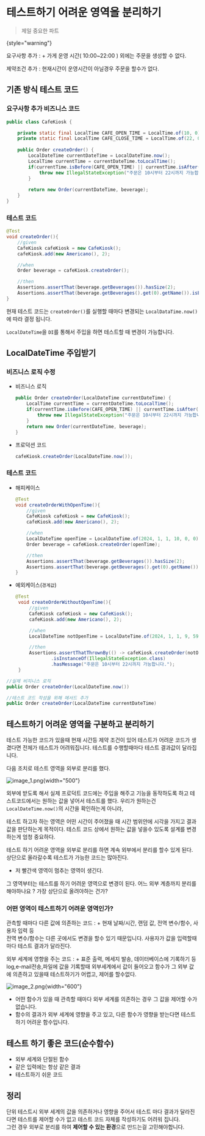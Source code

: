 # 테스트하기 어려운 영역을 분리하기
> 제일 중요한 파트
> 
{style="warning"}  

요구사항 추가
: + 가게 운영 시간( 10:00~22:00 ) 외에는 주문을 생성할 수 없다.

제약조건 추가
: 현재시간이 운영시간이 아닐경우 주문을 할수가 없다.  

## 기존 방식 테스트 코드
### 요구사항 추가 비즈니스 코드
```Java
public class CafeKiosk {

    private static final LocalTime CAFE_OPEN_TIME = LocalTime.of(10, 0);
    private static final LocalTime CAFE_CLOSE_TIME = LocalTime.of(22, 0);
    
    public Order createOrder() {
        LocalDateTime currentDateTime = LocalDateTime.now();
        LocalTime currentTime = currentDateTime.toLocalTime();
        if(currentTime.isBefore(CAFE_OPEN_TIME) || currentTime.isAfter(CAFE_CLOSE_TIME)){
            throw new IllegalStateException("주문은 10시부터 22시까지 가능합니다.");
        }
        
        return new Order(currentDateTime, beverage);
    }
}
```  
### 테스트 코드
```Java
@Test
void createOrder(){
    //given
    CafeKiosk cafeKiosk = new CafeKiosk();
    cafeKiosk.add(new Americano(), 2);

    //when
    Order beverage = cafeKiosk.createOrder();

    //then
    Assertions.assertThat(beverage.getBeverages()).hasSize(2);
    Assertions.assertThat(beverage.getBeverages().get(0).getName()).isEqualTo("아메리카노");
}
```  
현재 테스트 코드는 `createOrder()`를 실행할 때마다 변경되는 `LocalDataTime.now()`에 따라 결정 됩니다.  
  
`LocalDateTime`을 `DI`를 통해서 주입을 하면 테스트할 때 변경이 가능합니다.  

## LocalDateTime 주입받기
### 비즈니스 로직 수정
+ 비즈니스 로직
    ```Java
    public Order createOrder(LocalDateTime currentDateTime) {
        LocalTime currentTime = currentDateTime.toLocalTime();
        if(currentTime.isBefore(CAFE_OPEN_TIME) || currentTime.isAfter(CAFE_CLOSE_TIME)){
            throw new IllegalStateException("주문은 10시부터 22시까지 가능합니다.");
        }
        return new Order(currentDateTime, beverage);
    }
    ```  
+ 프로덕션 코드
    ```Java
    cafeKiosk.createOrder(LocalDateTime.now());
    ```

### 테스트 코드
+ 해피케이스
    ```Java
    @Test
    void createOrderWithOpenTime(){
        //given
        CafeKiosk cafeKiosk = new CafeKiosk();
        cafeKiosk.add(new Americano(), 2);
    
        //when
        LocalDateTime openTime = LocalDateTime.of(2024, 1, 1, 10, 0, 0);
        Order beverage = cafeKiosk.createOrder(openTime);
    
        //then
        Assertions.assertThat(beverage.getBeverages()).hasSize(2);
        Assertions.assertThat(beverage.getBeverages().get(0).getName()).isEqualTo("아메리카노");
    }
    ```
+ 예외케이스(`경계값`)
    ```Java
    @Test
     void createOrderWithoutOpenTime(){
         //given
         CafeKiosk cafeKiosk = new CafeKiosk();
         cafeKiosk.add(new Americano(), 2);
    
         //when
         LocalDateTime notOpenTime = LocalDateTime.of(2024, 1, 1, 9, 59, 5);
    
         //then
         Assertions.assertThatThrownBy(() -> cafeKiosk.createOrder(notOpenTime))
                 .isInstanceOf(IllegalStateException.class)
                 .hasMessage("주문은 10시부터 22시까지 가능합니다.");
     }
    ```  
```java
//실제 비지니스 로직
public Order createOrder(LocalDateTime.now())

//테스트 코드 작성을 위해 메서드 추가
public Order createOrder(LocalDateTime currentDateTime)
```  
    
## 테스트하기 어려운 영역을 구분하고 분리하기

테스트 가능한 코드가 있을때 현재 시간등 제약 조건이 있어 테스트가 어려운 코드가 생겼다면 전체가 테스트가 어려워집니다. 
테스트를 수행할때마다 테스트 결과값이 달라집니다.  

다음 조치로 테스트 영역을 외부로 분리를 했다.

![image_1.png](image_1.png){width="500"}

외부에 받도록 해서 실제 프로덕트 코드에는 주입을 해주고 기능을 동작하도록 하고 테스트코드에서는 원하는 값을 넣어서 테스트를 했다.
우리가 원하는건 `LocalDateTime.now()`의 시간을 확인하는게 아니라,

테스트 하고자 하는 영역은 어떤 시간이 주어졌을 때 시간 범위안에 시각을 가지고 결과값을 판단하는게 목적이다.
테스트 코드 상에서 원하는 값을 넣을수 있도록 설계를 변경하는게 엄청 중요하다.

테스트 하기 어려운 영역을 외부로 분리를 하면 계속 외부에서 분리를 할수 있게 된다.
상단으로 올라갈수록 테스트가 가능한 코드는 많아진다.
- 저 빨간색 영역이 멈추는 영역이 생긴다.  
  

그 영역부터는 테스트를 하기 어려운 영역으로 변경이 된다.
어느 외부 계층까지 분리를 해야하나요 ? 가장 상단으로 올려야하는 건가?

### 어떤 영역이 테스트하기 어려운 영역인가?

관측할 때마다 다른 값에 의존하는 코드
: + 현재 날짜/시간, 랜덤 값, 전역 변수/함수, 사용자 입력 등  
   전역 변수/함수는 다른 곳에서도 변경을 할수 있기 때문입니다.
   사용자가 값을 입력할때마다 테스트 결과가 달라진다.

외부 세계에 영향을 주는 코드
: + 표준 출력, 메세지 발송, 데이터베이스에 기록하기 등  
   log,e-mail전송,파일에 값을 기록할때 외부세계에서 값이 들어오고
   함수가 그 외부 값에 의존하고 있을때 테스트하기가 어렵고, 제어를 할수없다.  

![image_2.png](image_2.png){width="600"}

+ 어떤 함수가 있을 때 관측할 때마다 외부 세계를 의존하는 경우 그 값을 제어할 수가 없습니다.  
+ 함수의 결과가 외부 세계에 영향을 주고 있고, 다른 함수가 영향을 받는다면 테스트하기 어려운 함수입니다.

## 테스트 하기 좋은 코드(순수함수)

- 외부 세계와 단절된 함수
- 같은 입력에는 항상 같은 결과
- 테스트하기 쉬운 코드  

## 정리  
단위 테스트시 외부 세계의 값을 의존하거나 영향을 주어서 테스트 마다 결과가 달라진다면 
테스트를 제어할 수가 없고 테스트 코드 자체를 작성하기도 어려워 집니다.  
그런 경우 외부로 분리를 하여 **제어할 수 있는 환경**으로 만드는걸 고민해야합니다.